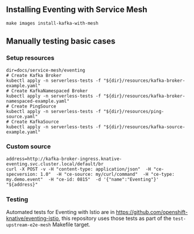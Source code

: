## Installing Eventing with Service Mesh

```shell
make images install-kafka-with-mesh
```

## Manually testing basic cases

### Setup resources

```shell
dir=docs/service-mesh/eventing
# Create Kafka Broker
kubectl apply -n serverless-tests -f "${dir}/resources/kafka-broker-example.yaml"
# Create KafkaNamespaced Broker
kubectl apply -n serverless-tests -f "${dir}/resources/kafka-broker-namespaced-example.yaml"
# Create PingSource
kubectl apply -n serverless-tests -f "${dir}/resources/ping-source.yaml"
# Create KafkaSource
kubectl apply -n serverless-tests -f "${dir}/resources/kafka-source-example.yaml"
```

### Custom source

```shell
address=http://kafka-broker-ingress.knative-eventing.svc.cluster.local/default/br
curl -X POST -v -H "content-type: application/json"  -H "ce-specversion: 1.0"  -H "ce-source: my/curl/command"  -H "ce-type: my.demo.event"  -H "ce-id: 0815"  -d '{"name":"Eventing"}' "${address}"
```

### Testing

Automated tests for Eventing with Istio are in https://github.com/openshift-knative/eventing-istio,
this repository uses those tests as part of the `test-upstream-e2e-mesh` Makefile target.
